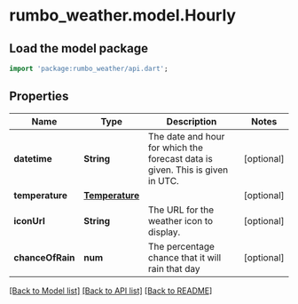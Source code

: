 # rumbo_weather.model.Hourly

## Load the model package
```dart
import 'package:rumbo_weather/api.dart';
```

## Properties
Name | Type | Description | Notes
------------ | ------------- | ------------- | -------------
**datetime** | **String** | The date and hour for which the forecast data is given. This is given in UTC. | [optional] 
**temperature** | [**Temperature**](Temperature.md) |  | [optional] 
**iconUrl** | **String** | The URL for the weather icon to display. | [optional] 
**chanceOfRain** | **num** | The percentage chance that it will rain that day | [optional] 

[[Back to Model list]](../README.md#documentation-for-models) [[Back to API list]](../README.md#documentation-for-api-endpoints) [[Back to README]](../README.md)


